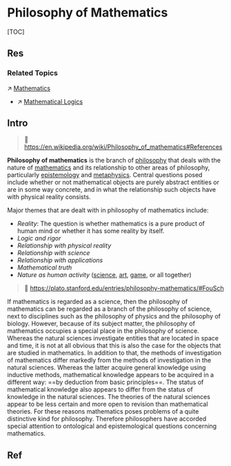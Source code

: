 # Philosophy of Mathematics

[TOC]



## Res
### Related Topics
↗ [Mathematics](../../../../Information%20Science%20&%20Computer%20Science/🧮%20Mathematics/Mathematics.md)
- ↗ [Mathematical Logics](../../../../Information%20Science%20&%20Computer%20Science/🧮%20Mathematics/🤼‍♀️%20Mathematical%20Logics/Mathematical%20Logics.md)



## Intro
> 🔗 https://en.wikipedia.org/wiki/Philosophy_of_mathematics#References

**Philosophy of mathematics** is the branch of [philosophy](https://en.wikipedia.org/wiki/Philosophy "Philosophy") that deals with the nature of [mathematics](https://en.wikipedia.org/wiki/Mathematics "Mathematics") and its relationship to other areas of philosophy, particularly [epistemology](https://en.wikipedia.org/wiki/Epistemology "Epistemology") and [metaphysics](https://en.wikipedia.org/wiki/Metaphysics "Metaphysics"). Central questions posed include whether or not mathematical objects are purely abstract entities or are in some way concrete, and in what the relationship such objects have with physical reality consists.

Major themes that are dealt with in philosophy of mathematics include:
- _Reality_: The question is whether mathematics is a pure product of human mind or whether it has some reality by itself.
- _Logic and rigor_
- _Relationship with physical reality_
- _Relationship with science_
- _Relationship with applications_
- _Mathematical truth_
- _Nature as human activity_ ([science](https://en.wikipedia.org/wiki/Science "Science"), [art](https://en.wikipedia.org/wiki/The_arts "The arts"), [game](https://en.wikipedia.org/wiki/Game "Game"), or all together)

> 🔗 https://plato.stanford.edu/entries/philosophy-mathematics/#FouSch

If mathematics is regarded as a science, then the philosophy of mathematics can be regarded as a branch of the philosophy of science, next to disciplines such as the philosophy of physics and the philosophy of biology. However, because of its subject matter, the philosophy of mathematics occupies a special place in the philosophy of science. Whereas the natural sciences investigate entities that are located in space and time, it is not at all obvious that this is also the case for the objects that are studied in mathematics. In addition to that, the methods of investigation of mathematics differ markedly from the methods of investigation in the natural sciences. Whereas the latter acquire general knowledge using inductive methods, mathematical knowledge appears to be acquired in a different way: ==by deduction from basic principles==. The status of mathematical knowledge also appears to differ from the status of knowledge in the natural sciences. The theories of the natural sciences appear to be less certain and more open to revision than mathematical theories. For these reasons mathematics poses problems of a quite distinctive kind for philosophy. Therefore philosophers have accorded special attention to ontological and epistemological questions concerning mathematics.



## Ref
